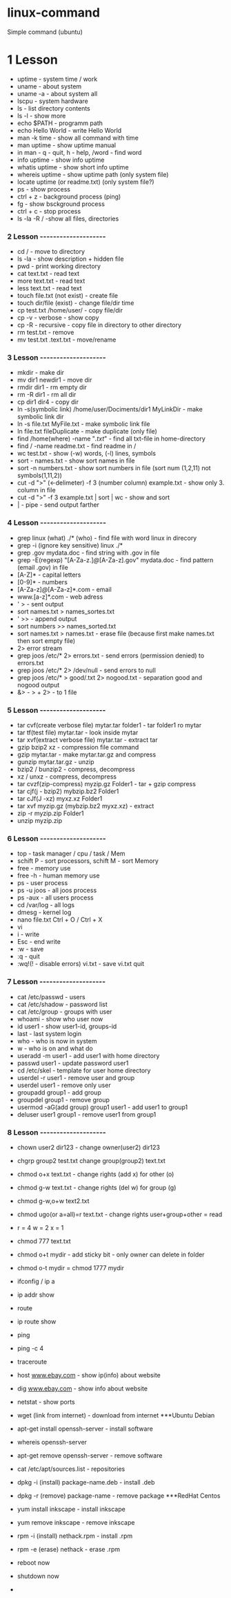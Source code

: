 # linux-command
Simple command (ubuntu)

# 1 Lesson

- uptime - system time / work
- uname - about system
- uname -a - about system all
- lscpu - system hardware
- ls - list directory contents
- ls -l - show more
- echo $PATH - programm path
- echo Hello World - write Hello World
- man -k time - show all command with time
- man uptime - show uptime manual
- in man - q - quit, h - help, /word - find word
- info uptime - show info uptime
- whatis uptime - show short info uptime
- whereis uptime - show uptime path (only system file)
- locate uptime (or readme.txt) (only system file?)
- ps - show process
- ctrl + z - background process (ping)
- fg - show bsckground process
- ctrl + c - stop process
- ls -la -R / -show all files, directories

### 2 Lesson --------------------

- cd / - move to directory
- ls -la - show description + hidden file
- pwd - print working directory
- cat text.txt - read text
- more text.txt - read text
- less text.txt - read text
- touch file.txt (not exist) - create file
- touch dir/file (exist) - change file/dir time
- cp test.txt /home/user/ - copy file/dir
- cp -v - verbose - show copy
- cp -R - recursive - copy file in directory to other directory
- rm test.txt - remove
- mv test.txt .text.txt - move/rename

### 3 Lesson --------------------

- mkdir - make dir
- mv dir1 newdir1 - move dir
- rmdir dir1 - rm empty dir
- rm -R dir1 - rm all dir
- cp dir1 dir4 - copy dir
- ln -s(symbolic link) /home/user/Dociments/dir1 MyLinkDir - make symbolic link dir
- ln -s file.txt MyFile.txt - make symbolic link file 
- ln file.txt fileDuplicate - make duplicate (only file)
- find /home(where) -name "*.txt*" -  find all txt-file in home-directory
- find / -name readme.txt - find readme in /
- wc test.txt - show (-w) words, (-l) lines, symbols
- sort - names.txt - show sort names in file
- sort -n numbers.txt - show sort numbers in file (sort num (1,2,11) not symbols(1,11,2))
- cut -d ">" (<-delimeter) -f 3 (number column) example.txt - show only 3. column in file
- cut -d ">" -f 3 example.txt | sort | wc - show and sort
- | - pipe - send output farther

### 4 Lesson --------------------

- grep linux (what) ./* (who) - find file with word linux in direcory
- grep -i (ignore key sensitive) linux ./*
- grep .gov mydata.doc - find string with .gov in file
- grep -E(regexp) "[A-Za-z\.]*@*[A-Za-z].gov" mydata.doc - find pattern (email .gov) in file
- [A-Z]* - capital letters
- [0-9]* - numbers
- [A-Za-z]*@*[A-Za-z]*.com - email
- www\.[a-z]*\.com - web adress
- ' > - sent output
- sort names.txt > names_sortes.txt
- ' >> - append output
- sort numbers >> names_sorted.txt
- sort names.txt > names.txt - erase file (because first make names.txt then sort empty file)
- 2> error stream
- grep joos /etc/* 2> errors.txt - send errors (permission denied) to errors.txt
- grep joos /etc/* 2> /dev/null - send errors to null
- grep joos /etc/* > good/.txt 2> nogood.txt - separation good and nogood output
- &> - > + 2> - to 1 file

### 5 Lesson --------------------

- tar cvf(create verbose file) mytar.tar folder1 - tar folder1 ro mytar
- tar tf(test file) mytar.tar - look inside mytar
- tar xvf(extract verbose file) mytar.tar - extract tar
- gzip  bzip2 xz - compression file command
- gzip mytar.tar - make mytar.tar.gz and compress
- gunzip mytar.tar.gz - unzip
- bzip2 / bunzip2 - compress, decompress
- xz / unxz - compress, decompress
- tar cvzf(zip-compress) myzip.gz Folder1 - tar + gzip compress
- tar cjf(j - bzip2) mybzip.bz2 Folder1
- tar cJf(J -xz) myxz.xz Folder1
- tar xvf myzip.gz (mybzip.bz2 myxz.xz) - extract
- zip -r myzip.zip Folder1
- unzip myzip.zip

### 6 Lesson --------------------

- top - task manager / cpu / task / Mem
- schift P - sort processors, schift M - sort Memory
- free - memory use
- free -h - human memory use
- ps - user process
- ps -u joos - all joos process
- ps -aux - all users process
- cd /var/log - all logs
- dmesg - kernel log
- nano file.txt  Ctrl + O / Ctrl +  X
- vi
- i - write
- Esc - end write
- :w - save
- :q - quit
- :wq!(! - disable errors) vi.txt - save vi.txt quit

### 7 Lesson --------------------

- cat /etc/passwd - users
- cat /etc/shadow - password list
- cat /etc/group - groups with user
- whoami - show who user now
- id user1 - show user1-id, groups-id
- last - last system login
- who - who is now in system
- w - who is on and what do
- useradd -m user1 - add user1 with home directory
- passwd user1 - update password user1
- cd /etc/skel - template for user home directory
- userdel -r user1 - remove user and group
- userdel user1 - remove only user
- groupadd group1 - add group
- groupdel group1 - remove group
- usermod -aG(add group) group1 user1 - add user1 to group1
- deluser user1 group1 - remove user1 from group1

### 8 Lesson --------------------

- chown user2 dir123 - change owner(user2) dir123
- chgrp group2 test.txt change group(group2) text.txt
- chmod o+x text.txt - change rights (add x) for other (o)
- chmod g-w text.txt - change rights (del w) for group (g)
- chmod g-w,o+w text2.txt
- chmod ugo(or a=all)=r text.txt - change rights user+group+other = read
- r = 4 w = 2 x = 1
- chmod 777 text.txt
- chmod o+t mydir - add sticky bit - only owner can delete in folder
- chmod o-t mydir = chmod 1777 mydir
- ifconfig / ip a
- ip addr show
- route
- ip route show
- ping
- ping -c 4
- traceroute
- host www.ebay.com - show ip(info) about website
- dig www.ebay.com - show info about website
- netstat - show ports
- wget (link from internet) - download from internet
***Ubuntu Debian
- apt-get install openssh-server - install software
- whereis openssh-server
- apt-get remove openssh-server - remove software
- cat /etc/apt/sources.list - repositories
- dpkg -i (install) package-name.deb - install .deb
- dpkg -r (remove) package-name - remove package
***RedHat Centos
- yum install inkscape - install inkscape
- yum remove inkscape - remove inkscape
- rpm -i (install) nethack.rpm - install .rpm
- rpm -e (erase) nethack - erase .rpm
- reboot now
- shutdown now


- 

